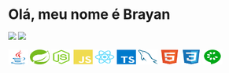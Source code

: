 <h1>Olá, meu nome é Brayan</h1>
<div>
    <img height="160em" src="https://github-readme-stats.vercel.app/api?username=brayan-jordan&show_icons=true&theme=react&include_all_commits=true&count_private=true"/>
    <img margin-left="16px" height="160em" src="https://github-readme-stats.vercel.app/api/top-langs/?username=brayan-jordan&layout=compact&langs_count=7&theme=react"/>
</div>
<div style="display: inline_block"><br>
  <img align="center" alt="Brayan-Java" height="30" width="40" src="https://raw.githubusercontent.com/devicons/devicon/master/icons/java/java-original.svg">
  <img align="center" alt="Brayan-Java" height="30" width="40" src="https://raw.githubusercontent.com/devicons/devicon/master/icons/spring/spring-original.svg">
  <img align="center" alt="Brayan-NodeJS" height="30" width="40" src="https://raw.githubusercontent.com/devicons/devicon/master/icons/nodejs/nodejs-plain.svg">
  <img align="center" alt="Brayan-JavaScript" height="30" width="40" src="https://raw.githubusercontent.com/devicons/devicon/master/icons/javascript/javascript-plain.svg">
  <img align="center" alt="Brayan-React" height="30" width="40" src="https://raw.githubusercontent.com/devicons/devicon/master/icons/react/react-original.svg">
  <img align="center" alt="Brayan-TypeScript" height="30" width="40" src="https://raw.githubusercontent.com/devicons/devicon/master/icons/typescript/typescript-plain.svg">
  <img align="center" alt="Brayan-Mysql" height="30" width="40" src="https://raw.githubusercontent.com/devicons/devicon/master/icons/mysql/mysql-original.svg">
  <img align="center" alt="Brayan-HTML" height="30" width="40" src="https://raw.githubusercontent.com/devicons/devicon/master/icons/html5/html5-original.svg">
  <img align="center" alt="Brayan-CSS" height="30" width="40" src="https://raw.githubusercontent.com/devicons/devicon/master/icons/css3/css3-original.svg">
  <img align="center" alt="Brayan-Cucumber" height="30" width="40" src="https://raw.githubusercontent.com/devicons/devicon/master/icons/cucumber/cucumber-plain.svg">
</div>
